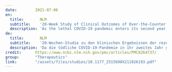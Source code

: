 ```yaml
---
date:        2021-07-06
en:
  title:       NLM
  subtitle:    '20-Week Study of Clinical Outcomes of Over-the-Counter COVID-19 Prophylaxis and Treatment'
  description: 'As the lethal COVID-19 pandemic enters its second year, the need for effective modalities of alleviation remains urgent. This includes modalities that can readily be used by the public to reduce disease spread and severity. Such preventive measures and early-stage treatments may temper the immediacy of demand for advanced anti-COVID measures (drugs, antibodies, vaccines) and help relieve strain also on other health system resources.'
de: 
  title:       NLM
  subtitle:    '20-Wochen-Studie zu den klinischen Ergebnissen der rezeptfreien COVID-19-Prophylaxe und -Behandlung'
  description: 'Da die tödliche COVID-19-Pandemie in ihr zweites Jahr geht, besteht weiterhin ein dringender Bedarf an wirksamen Maßnahmen zur Eindämmung der Krankheit. Dazu gehören Maßnahmen, die von der Bevölkerung leicht angewendet werden können, um die Ausbreitung und den Schweregrad der Krankheit zu verringern. Solche Präventivmaßnahmen und Frühbehandlungen können die unmittelbare Nachfrage nach fortgeschrittenen COVID-Bekämpfungsmaßnahmen (Medikamente, Antikörper, Impfstoffe) abschwächen und dazu beitragen, auch andere Ressourcen des Gesundheitssystems zu entlasten.'
credit:      https://www.ncbi.nlm.nih.gov/pmc/articles/PMC8264737/
group:       "Therapeutics"
link:        "/assets/files/studies/10.1177_2515690X211026193.pdf"
---
```

<object data="{{ page.link }}" style='height:calc(100vh - 400px); width: 100%' type='application/pdf'></object>
<br/>
